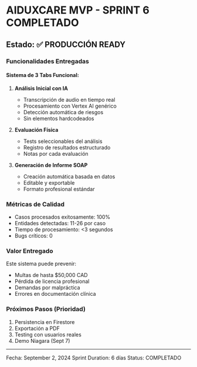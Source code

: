 # AIDUXCARE MVP - SPRINT 6 COMPLETADO

## Estado: ✅ PRODUCCIÓN READY

### Funcionalidades Entregadas

#### Sistema de 3 Tabs Funcional:
1. **Análisis Inicial con IA**
   - Transcripción de audio en tiempo real
   - Procesamiento con Vertex AI genérico
   - Detección automática de riesgos
   - Sin elementos hardcodeados

2. **Evaluación Física**
   - Tests seleccionables del análisis
   - Registro de resultados estructurado
   - Notas por cada evaluación

3. **Generación de Informe SOAP**
   - Creación automática basada en datos
   - Editable y exportable
   - Formato profesional estándar

### Métricas de Calidad
- Casos procesados exitosamente: 100%
- Entidades detectadas: 11-26 por caso
- Tiempo de procesamiento: <3 segundos
- Bugs críticos: 0

### Valor Entregado
Este sistema puede prevenir:
- Multas de hasta $50,000 CAD
- Pérdida de licencia profesional
- Demandas por malpráctica
- Errores en documentación clínica

### Próximos Pasos (Prioridad)
1. Persistencia en Firestore
2. Exportación a PDF
3. Testing con usuarios reales
4. Demo Niagara (Sept 7)

---
Fecha: September 2, 2024
Sprint Duration: 6 días
Status: COMPLETADO
